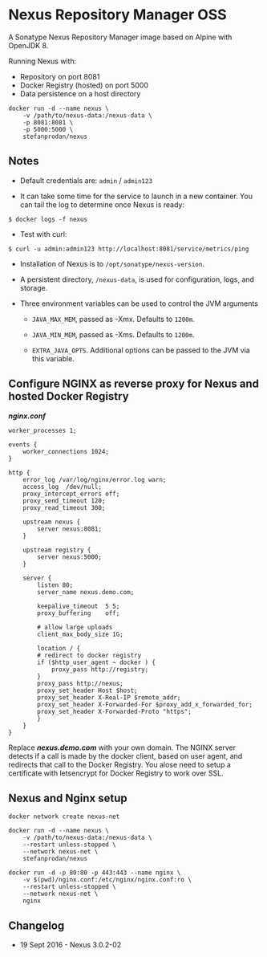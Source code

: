 # Nexus Repository Manager OSS

A Sonatype Nexus Repository Manager image based on Alpine with OpenJDK 8.

Running Nexus with:
* Repository on port 8081
* Docker Registry (hosted) on port 5000
* Data persistence on a host directory

```
docker run -d --name nexus \
    -v /path/to/nexus-data:/nexus-data \
	-p 8081:8081 \
	-p 5000:5000 \
	stefanprodan/nexus
```

## Notes

* Default credentials are: `admin` / `admin123`

* It can take some time for the service to launch in a new container. You can tail the log to determine once Nexus is ready:

```
$ docker logs -f nexus
```

* Test with curl:

```
$ curl -u admin:admin123 http://localhost:8081/service/metrics/ping
```

* Installation of Nexus is to `/opt/sonatype/nexus-version`.  

* A persistent directory, `/nexus-data`, is used for configuration, logs, and storage.

* Three environment variables can be used to control the JVM arguments

  * `JAVA_MAX_MEM`, passed as -Xmx.  Defaults to `1200m`.

  * `JAVA_MIN_MEM`, passed as -Xms.  Defaults to `1200m`.

  * `EXTRA_JAVA_OPTS`.  Additional options can be passed to the JVM via this variable.


## Configure NGINX as reverse proxy for Nexus and hosted Docker Registry

***nginx.conf***

```
worker_processes 1;

events { 
	worker_connections 1024; 
}

http {
	error_log /var/log/nginx/error.log warn;
	access_log  /dev/null;
	proxy_intercept_errors off;
	proxy_send_timeout 120;
	proxy_read_timeout 300;
	
	upstream nexus {
        server nexus:8081;
	}

	upstream registry {
        server nexus:5000;
	}

	server {
        listen 80;
        server_name nexus.demo.com;

        keepalive_timeout  5 5;
        proxy_buffering    off;

        # allow large uploads
        client_max_body_size 1G;

        location / {
		# redirect to docker registry
		if ($http_user_agent ~ docker ) {
			proxy_pass http://registry;
		}
		proxy_pass http://nexus;
		proxy_set_header Host $host;
		proxy_set_header X-Real-IP $remote_addr;
		proxy_set_header X-Forwarded-For $proxy_add_x_forwarded_for;
		proxy_set_header X-Forwarded-Proto "https";
        }
    }
}
``` 

Replace ***nexus.demo.com*** with your own domain. The NGINX server detects if a call is made by the docker client, based on user agent, and redirects that call to the Docker Registry. You alose need to setup a certificate with letsencrypt for Docker Registry to work over SSL.

## Nexus and Nginx setup

```
docker network create nexus-net

docker run -d --name nexus \
    -v /path/to/nexus-data:/nexus-data \
    --restart unless-stopped \
    --network nexus-net \
	stefanprodan/nexus
	
docker run -d -p 80:80 -p 443:443 --name nginx \
    -v $(pwd)/nginx.conf:/etc/nginx/nginx.conf:ro \
    --restart unless-stopped \
    --network nexus-net \
    nginx
```

## Changelog

* 19 Sept 2016 - Nexus 3.0.2-02



